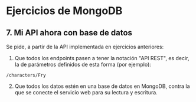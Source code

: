 # Ejercicios de MongoDB

## 7. Mi API ahora con base de datos

Se pide, a partir de la API implementada en ejercicios anteriores:

1. Que todos los endpoints pasen a tener la notación "API REST", es decir, la de parámetros definidos de esta forma (por ejemplo):

```
/characters/Fry
```

2. Que todos los datos estén en una base de datos en MongoDB, contra la que se conecte el servicio web para su lectura y escritura.